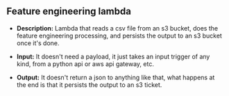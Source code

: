 ## Feature engineering lambda

* **Description:** Lambda that reads a csv file from an s3 bucket, does the feature engineering processing, and persists the output to an s3 bucket once it's done. 

* **Input:** It doesn't need a payload, it just takes an input trigger of any kind, from a python api or aws api gateway, etc. 

* **Output:** It doesn't return a json to anything like that, what happens at the end is that it persists the output to an s3 ticket. 

